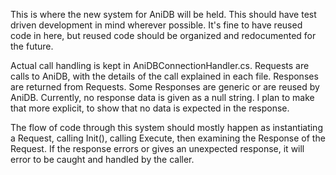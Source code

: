 This is where the new system for AniDB will be held.
This should have test driven development in mind wherever possible.
It's fine to have reused code in here, but reused code should be organized and redocumented for the future.

Actual call handling is kept in AniDBConnectionHandler.cs.
Requests are calls to AniDB, with the details of the call explained in each file.
Responses are returned from Requests. Some Responses are generic or are reused by AniDB. Currently, no response data is given as a null string. I plan to make that more explicit, to show that no data is expected in the response.

The flow of code through this system should mostly happen as instantiating a Request, calling Init(), calling Execute, then examining the Response of the Request. If the response errors or gives an unexpected response, it will error to be caught and handled by the caller.
